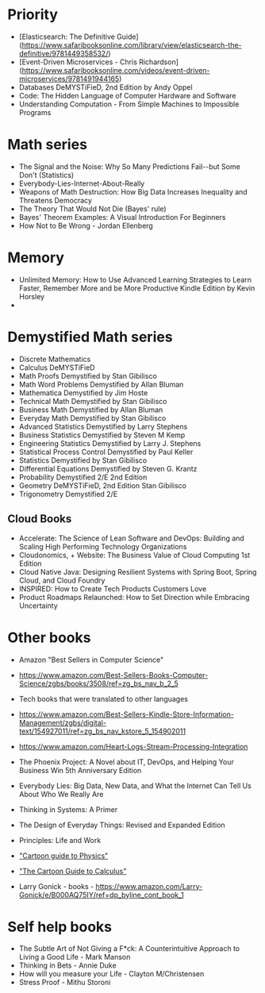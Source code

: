 # Priority
* [Elasticsearch: The Definitive Guide] (https://www.safaribooksonline.com/library/view/elasticsearch-the-definitive/9781449358532/)
* [Event-Driven Microservices - Chris Richardson] (https://www.safaribooksonline.com/videos/event-driven-microservices/9781491944165)
* Databases DeMYSTiFieD, 2nd Edition by Andy Oppel
* Code: The Hidden Language of Computer Hardware and Software
* Understanding Computation - From Simple Machines to Impossible Programs

# Math series
* The Signal and the Noise: Why So Many Predictions Fail--but Some Don't (Statistics)
* Everybody-Lies-Internet-About-Really
* Weapons of Math Destruction: How Big Data Increases Inequality and Threatens Democracy
* The Theory That Would Not Die (Bayes' rule)
* Bayes' Theorem Examples: A Visual Introduction For Beginners
* How Not to Be Wrong - Jordan Ellenberg

# Memory
* Unlimited Memory: How to Use Advanced Learning Strategies to Learn Faster, Remember More and be More Productive Kindle Edition by Kevin Horsley
* 

# Demystified Math series
* Discrete Mathematics 
* Calculus DeMYSTiFieD
* Math Proofs Demystified by Stan Gibilisco	
* Math Word Problems Demystified by Allan Bluman	
* Mathematica Demystified by Jim Hoste
* Technical Math Demystified by Stan Gibilisco
* Business Math Demystified by Allan Bluman
* Everyday Math Demystified by Stan Gibilisco
* Advanced Statistics Demystified by Larry Stephens
* Business Statistics Demystified by Steven M Kemp
* Engineering Statistics Demystified by Larry J. Stephens
* Statistical Process Control Demystified by Paul Keller	
* Statistics Demystified by Stan Gibilisco
* Differential Equations Demystified by Steven G. Krantz
* Probability Demystified 2/E 2nd Edition
* Geometry DeMYSTiFieD, 2nd Edition Stan Gibilisco
* Trigonometry Demystified 2/E 

## Cloud Books
* Accelerate: The Science of Lean Software and DevOps: Building and Scaling High Performing Technology Organizations
* Cloudonomics, + Website: The Business Value of Cloud Computing 1st Edition
* Cloud Native Java: Designing Resilient Systems with Spring Boot, Spring Cloud, and Cloud Foundry
* INSPIRED: How to Create Tech Products Customers Love
* Product Roadmaps Relaunched: How to Set Direction while Embracing Uncertainty
 

# Other books
* Amazon "Best Sellers in Computer Science"
* https://www.amazon.com/Best-Sellers-Books-Computer-Science/zgbs/books/3508/ref=zg_bs_nav_b_2_5
* Tech books that were translated to other languages
* https://www.amazon.com/Best-Sellers-Kindle-Store-Information-Management/zgbs/digital-text/154927011/ref=zg_bs_nav_kstore_5_154902011
* https://www.amazon.com/Heart-Logs-Stream-Processing-Integration
* The Phoenix Project: A Novel about IT, DevOps, and Helping Your Business Win 5th Anniversary Edition
* Everybody Lies: Big Data, New Data, and What the Internet Can Tell Us About Who We Really Are
* Thinking in Systems: A Primer 
* The Design of Everyday Things: Revised and Expanded Edition 
* Principles: Life and Work 

* ["Cartoon guide to Physics"](https://www.amazon.com/Cartoon-Guide-Physics/dp/0062731009)
* ["The Cartoon Guide to Calculus"](https://www.amazon.com/Cartoon-Guide-Calculus/dp/0061689092/ref=sr_1_5?s=books&ie=UTF8&qid=1537065864&sr=1-5&keywords=cartoon+guide+to+statistics&dpID=51gQZ9XpaYL&preST=_SX218_BO1,204,203,200_QL40_&dpSrc=srch)
* Larry Gonick - books - https://www.amazon.com/Larry-Gonick/e/B000AQ75IY/ref=dp_byline_cont_book_1

# Self help books
* The Subtle Art of Not Giving a F*ck: A Counterintuitive Approach to Living a Good Life - Mark Manson
* Thinking in Bets - Annie Duke  
* How will you measure your Life - Clayton M/Christensen
* Stress Proof - Mithu Storoni